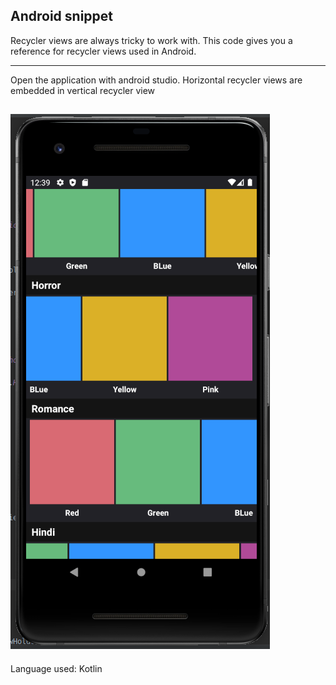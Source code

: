 ## Android snippet 
Recycler views are always tricky to work with. This code gives you a reference for recycler views used in Android. 

---

Open the application with android studio. 
Horizontal recycler views are embedded in vertical recycler view

![Recycler View Example](Selection_011.png)
---
Language used: Kotlin

